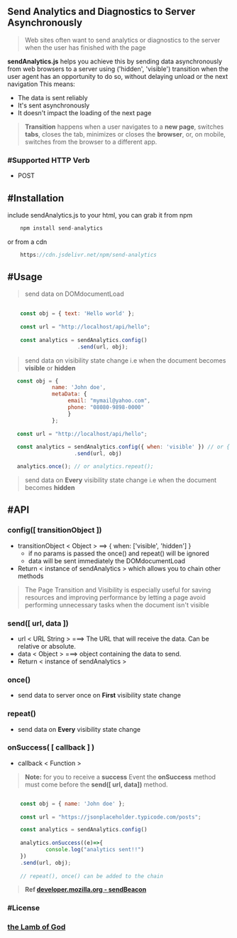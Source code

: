 
## Send Analytics and Diagnostics to Server Asynchronously

> Web sites often want to send analytics or diagnostics to the server when the user has finished with the page

__sendAnalytics.js__ helps you achieve this by sending data asynchronously from web browsers to a server using ('hidden', 'visible') transition when the user agent has an opportunity to do so, without delaying unload or the next navigation
 This means:

  * The data is sent reliably
  * It's sent asynchronously
  * It doesn't impact the loading of the next page


> __Transition__ happens when a user navigates to a __new page__, switches __tabs__, closes the tab, minimizes or closes the __browser__, or, on mobile, switches from the browser to a different app. 
  
### #Supported HTTP Verb
* POST

## #Installation
include sendAnalytics.js to your html, you can grab it from npm

``` js
    npm install send-analytics
```
or from a cdn
``` js
    https://cdn.jsdelivr.net/npm/send-analytics
```

## #Usage

> send data on DOMdocumentLoad
``` js 
    
    const obj = { text: 'Hello world' };
    
    const url = "http://localhost/api/hello";
    
    const analytics = sendAnalytics.config()
                      .send(url, obj);

```

> send data on visibility state change i.e when the document becomes __visible__ or __hidden__

 ``` js   
    const obj = { 
               name: 'John doe',
               metaData: { 
                    email: "mymail@yahoo.com",
                    phone: "08080-9898-0000"
                    }
               };
    
    const url = "http://localhost/api/hello";
    
    const analytics = sendAnalytics.config({ when: 'visible' }) // or { when: 'hidden' }
                      .send(url, obj)

    analytics.once(); // or analytics.repeat();


```
> send data on __Every__ visibility state change i.e when the document becomes __hidden__

## #API

### config([ transitionObject ])

  * transitionObject < Object >  ==> { when: ['visible', 'hidden'] }
     * if no params is passed the once() and repeat() will be ignored     
     * data will be sent immediately the DOMdocumentLoad 
  * Return < instance of sendAnalytics > which allows you to chain other methods

> The Page Transition and Visibility is especially useful for saving resources and improving performance by letting a page avoid performing unnecessary tasks when the document isn't visible
  
### send([ url, data ])

  * url < URL String >  ===> The URL that will receive the data. Can be relative or absolute.
  * data < Object >   ===> object containing the data to send.
  * Return < instance of sendAnalytics > 
  
### once() 
  * send data to server once on __First__ visibility state change 
 
### repeat()
  * send data on __Every__ visibility state change

### onSuccess( [ callback ] )
  * callback < Function >
> __Note:__ for you to receive a __success__ Event the __onSuccess__ method must come before the __send([ url, data])__ method.

``` js

    const obj = { name: 'John doe' };
    
    const url = "https://jsonplaceholder.typicode.com/posts";

    const analytics = sendAnalytics.config()
    
    analytics.onSuccess((e)=>{
            console.log("analytics sent!!")
    })
    .send(url, obj);
    
    // repeat(), once() can be added to the chain

```
  

> __Ref  [developer.mozilla.org - sendBeacon](https://developer.mozilla.org/en-US/docs/Web/API/Navigator/sendBeacon)__

### #License
### [the Lamb of God](https://www.ligonier.org/blog/jesus-christ-lamb-god/)
